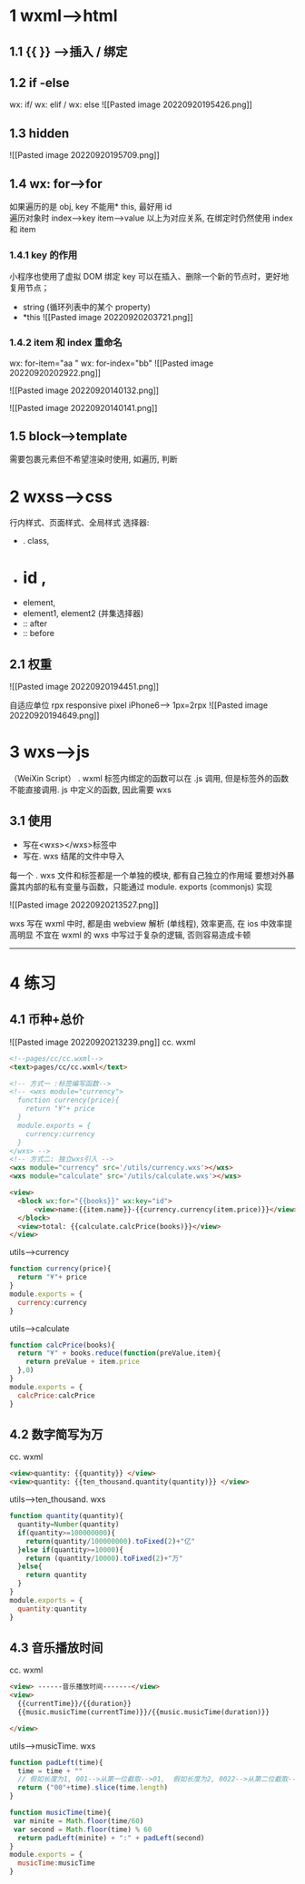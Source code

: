 # 1 wxml-->html
## 1.1 {{ }} -->插入 / 绑定

## 1.2 if -else 
wx: if/ wx: elif  / wx: else
![[Pasted image 20220920195426.png]]
## 1.3 hidden
![[Pasted image 20220920195709.png]]

## 1.4 wx: for-->for
如果遍历的是 obj, key 不能用\* this, 最好用 id   
遍历对象时
index-->key
item-->value
以上为对应关系, 在绑定时仍然使用 index 和 item

### 1.4.1 key 的作用
小程序也使用了虚拟 DOM
绑定 key 可以在插入、删除一个新的节点时，更好地复用节点；
- string (循环列表中的某个 property)
- \*this
![[Pasted image 20220920203721.png]]

### 1.4.2 item 和 index 重命名
wx: for-item="aa " wx: for-index="bb"
![[Pasted image 20220920202922.png]]



![[Pasted image 20220920140132.png]]

![[Pasted image 20220920140141.png]]

## 1.5 block-->template
需要包裹元素但不希望渲染时使用, 如遍历, 判断







# 2 wxss-->css
行内样式、页面样式、全局样式
选择器: 
- . class, 
- # id , 
- element, 
- element1, element2 (并集选择器)
- :: after
- :: before
## 2.1 权重
![[Pasted image 20220920194451.png]]

自适应单位 rpx
responsive pixel 
iPhone6--> 1px=2rpx
![[Pasted image 20220920194649.png]]
# 3 wxs-->js
（WeiXin Script）
. wxml 标签内绑定的函数可以在 .js 调用, 但是标签外的函数不能直接调用. js 中定义的函数, 因此需要 wxs

## 3.1 使用
- 写在\<wxs>\</wxs>标签中
- 写在. wxs 结尾的文件中导入

每一个 . wxs 文件和标签都是一个单独的模块, 都有自己独立的作用域
要想对外暴露其内部的私有变量与函数，只能通过 module. exports (commonjs) 实现

![[Pasted image 20220920213527.png]]

wxs 写在 wxml 中时, 都是由 webview 解析 (单线程), 效率更高, 在 ios 中效率提高明显
不宜在 wxml 的 wxs 中写过于复杂的逻辑, 否则容易造成卡顿




-----
# 4 练习
## 4.1 币种+总价
![[Pasted image 20220920213239.png]]
cc. wxml
```html
<!--pages/cc/cc.wxml-->
<text>pages/cc/cc.wxml</text>

<!-- 方式一 :标签编写函数-->
<!-- <wxs module="currency">
  function currency(price){
    return "¥"+ price
  }
  module.exports = {
    currency:currency
  }
</wxs> -->
<!-- 方式二: 独立wxs引入 -->
<wxs module="currency" src='/utils/currency.wxs'></wxs>
<wxs module="calculate" src='/utils/calculate.wxs'></wxs>

<view>
  <block wx:for="{{books}}" wx:key="id"> 
      <view>name:{{item.name}}-{{currency.currency(item.price)}}</view>
  </block>
  <view>total: {{calculate.calcPrice(books)}}</view>
</view>
```
utils-->currency
```js
function currency(price){
  return "¥"+ price
}
module.exports = {
  currency:currency
}
```
utils-->calculate
```js
function calcPrice(books){
  return "¥" + books.reduce(function(preValue,item){
    return preValue + item.price
  },0)
}
module.exports = {
  calcPrice:calcPrice
}
```

## 4.2 数字简写为万
cc. wxml
```html
<view>quantity: {{quantity}} </view>
<view>quantity: {{ten_thousand.quantity(quantity)}} </view>
```

utils-->ten_thousand. wxs
```js
function quantity(quantity){
  quantity=Number(quantity)
  if(quantity>=100000000){
    return(quantity/100000000).toFixed(2)+"亿"
  }else if(quantity>=10000){
    return (quantity/10000).toFixed(2)+"万"
  }else{
    return quantity
  }
}
module.exports = {
  quantity:quantity
}
```

## 4.3 音乐播放时间
cc. wxml
```html
<view> ------音乐播放时间-------</view>
<view>
  {{currentTime}}/{{duration}}
  {{music.musicTime(currentTime)}}/{{music.musicTime(duration)}}

</view>
```

utils-->musicTime. wxs
```js
function padLeft(time){
  time = time + ""
  // 假如长度为1, 001-->从第一位截取-->01,  假如长度为2, 0022-->从第二位截取-->22
  return ("00"+time).slice(time.length)
}

function musicTime(time){
 var minite = Math.floor(time/60)
 var second = Math.floor(time) % 60
  return padLeft(minite) + ":" + padLeft(second)
}
module.exports = {
  musicTime:musicTime
}
